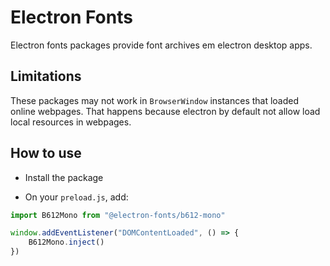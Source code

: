 # Electron Fonts

Electron fonts packages provide font archives em electron desktop apps.

## Limitations

These packages may not work in `BrowserWindow` instances that loaded online webpages. That happens because electron by default not allow load local resources in webpages.

## How to use

* Install the package

* On your `preload.js`, add:

```ts
import B612Mono from "@electron-fonts/b612-mono"

window.addEventListener("DOMContentLoaded", () => {
    B612Mono.inject()
})
```